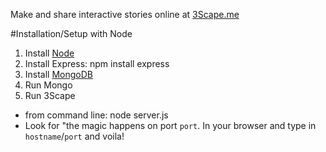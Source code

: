 
Make and share interactive stories online at [3Scape.me](http;//3Scape.me)


#Installation/Setup with Node
 1. Install [Node](http://nodejs.org)
 2. Install Express: npm install express
 3. Install [MongoDB](http://mongodb.org)
 4. Run Mongo
 5. Run 3Scape
   * from command line: node server.js
   * Look for "the magic happens on port `port`. In your browser and type in `hostname`/`port` and voila!

